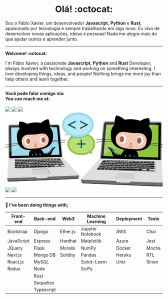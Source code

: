 <div style="text-align: center;">
  <h1>Olá! :octocat:</h1>
</div>
<p>Sou o Fábio Xavier, um desenvolvedor <strong>Javascript</strong>, <strong>Python</strong> e <strong>Rust</strong>, apaixonado por tecnologia e sempre trabalhando em algo novo. Eu vivo de desenvolver novas aplicações, ideias e pessoas! Nada me alegra mais do que ajudar outros e aprender junto.</p>
<hr>
<strong>Welcome!  :octocat:</strong>
<p>I`m Fábio Xavier, a passionate <strong>Javascript</strong>, <strong>Python</strong> and <strong>Rust</strong> Developer, always involved with technology and working on something interesting.  
I love developing things, ideas, and people! Nothing brings me more joy than help others and learn together.</p>
<hr>
<strong>Você pode falar comigo via:<br>
You can reach me at:</strong><br>
<br>
<a href = "mailto:fabio.xavier@live.com"><img src="https://img.shields.io/badge/-Email-%23333?style=for-the-badge&logo=microsoft-outlook&logoColor=white" target="_blank"/></a>
<a href="https://www.linkedin.com/in/fabionxavier/" target="_blank"><img src="https://img.shields.io/badge/-LinkedIn-%230077B5?style=for-the-badge&logo=linkedin&logoColor=white" target="_blank"/></a>
<a href="https://ondion.github.io/Portfolio/" target="_blank"><img src="https://img.shields.io/badge/-PORTFOLIO-%230077B5?style=for-the-badge&logo=github&color=yellow" target="_blank"/></a>


<img style="display: block;" width="750px" src="images/octocat.jpg" />
<div style="display: inline-block;">
  <img width="340px" src="https://github-readme-stats.vercel.app/api/top-langs/?username=Ondion&layout=compact" />
  <img width="340px" src="https://github-readme-stats.vercel.app/api?username=Ondion&show_icons=true" />
<div>

<hr>
<p><strong>🔭 I've been doing things with;</strong></p>

| Front-end  | Back-end   | Web3     | Machine Learning | Deployment | Tests                 |
|------------|------------|----------|------------------|------------|-----------------------|
| Bootstrap  | Django     | Ether.js | Jupyter Notebook | AWS        | Chai                  |
| JavaScript | Express    | Hardhat  | Matplotlib       | Azure      | Jest                  |
| JQuery     | Flask      | Moralis  | NumPy            | Docker     | Mocha                 |
| Next.js    | Mongo DB   | Solidity | Pandas           | Heroku     | RTL                   |
| React.js   | MySQL      |          | Scikit-Learn     | Unix       | Sinon                 |
| Redux      | Node       |          | SciPy            |            |                       |
|            | Rust       |          |                  |            |                       |
|            | Sequelize  |          |                  |            |                       |
|            | Typescript |          |                  |            |                       |
